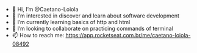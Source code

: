 - 👋 Hi, I’m @Caetano-Loiola
- 👀 I’m interested in discover and learn about software development
- 🌱 I’m currently learning basics of http and html
- 💞️ I’m looking to collaborate on practicing commands of terminal
- 📫 How to reach me: https://app.rocketseat.com.br/me/caetano-loiola-08492

<!---
Caetano-Loiola/Caetano-Loiola is a ✨ special ✨ repository because its `README.md` (this file) appears on your GitHub profile.
You can click the Preview link to take a look at your changes.
--->

